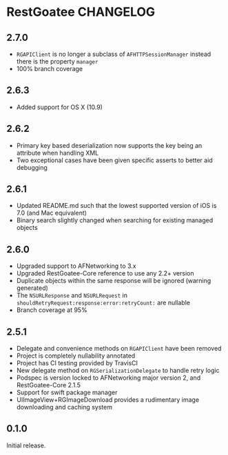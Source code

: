 # RestGoatee CHANGELOG

## 2.7.0
- `RGAPIClient` is no longer a subclass of `AFHTTPSessionManager` instead there is the property `manager`
- 100% branch coverage

## 2.6.3
- Added support for OS X (10.9)

## 2.6.2
- Primary key based deserialization now supports the key being an attribute when handling XML
- Two exceptional cases have been given specific asserts to better aid debugging

## 2.6.1
- Updated README.md such that the lowest supported version of iOS is 7.0 (and Mac equivalent)
- Binary search slightly changed when searching for existing managed objects

## 2.6.0
- Upgraded support to AFNetworking to 3.x
- Upgraded RestGoatee-Core reference to use any 2.2+ version
- Duplicate objects within the same response will be ignored (warning generated)
- The `NSURLResponse` and `NSURLRequest` in `shouldRetryRequest:response:error:retryCount:` are nullable
- Branch coverage at 95%

## 2.5.1
- Delegate and convenience methods on `RGAPIClient` have been removed
- Project is completely nullability annotated
- Project has CI testing provided by TravisCI
- New delegate method on `RGSerializationDelegate` to handle retry logic
- Podspec is version locked to AFNetworking major version 2, and RestGoatee-Core 2.1.5
- Support for swift package manager
- UIImageView+RGImageDownload provides a rudimentary image downloading and caching system

## 0.1.0

Initial release.

